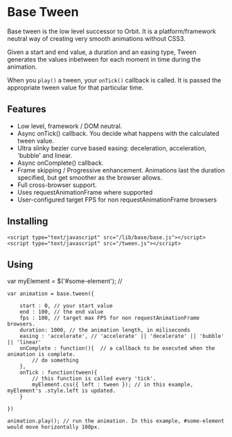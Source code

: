 # Base Tween

Base tween is the low level successor to Orbit. It is a platform/framework neutral way of creating very smooth animations without CSS3.

Given a start and end value, a duration and an easing type, Tween generates the values inbetween for each moment in time during the animation.

When you `play()` a tween, your `onTick()` callback is called. It is passed the appropriate tween value for that particular time.  

## Features

- Low level, framework / DOM neutral.
- Async onTick() callback. You decide what happens with the calculated tween value.
- Ultra slinky bezier curve based easing: deceleration, acceleration, 'bubble' and linear. 
- Async onComplete() callback. 
- Frame skipping / Progressive enhancement. Animations last the duration specified, but get smoother as the browser allows.
- Full cross-browser support.
- Uses requestAnimationFrame where supported
- User-configured target FPS for non requestAnimationFrame browsers

## Installing

	<script type="text/javascript" src="/lib/base/base.js"></script>
	<script type="text/javascript" src="/tween.js"></script>

## Using

var myElement = $('#some-element'); //

	var animation = base.tween({
	
		start : 0, // your start value
		end : 100, // the end value
		fps : 100, // target max FPS for non requestAnimationFrame browsers.
		duration: 1000, // the animation length, in miliseconds
		easing : 'accelerate', // 'accelerate' || 'decelerate' || 'bubble' || 'linear'
		onComplete : function(){  // a callback to be executed when the animation is complete. 
			// do something
		},
		onTick : function(tween){ 
			// this function is called every 'tick'. 
			myElement.css({ left : tween }); // in this example, myElement's .style.left is updated.  
		}

	})

	animation.play(); // run the animation. In this example, #some-element would move horizontally 100px. 